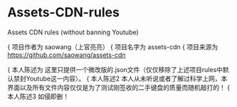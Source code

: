 # Assets-CDN-rules
Assets CDN rules (without banning Youtube)

{ 项目作者为 saowang（上官亮亮）
{ 项目名字为 assets-cdn
{ 项目来源为 https://github.com/saowang/assets-cdn

{ 本人陈述为 这里只提供一个微改版的.json文件（仅仅移除了上述项目rules中默认禁封Youtube这一内容）。
{ 本人陈述2  本人从未听说或者了解过科学上网，本界面以及所有文件内容仅仅是为了测试刚签收的二手键盘的质量而随机敲打的！
{ 本人陈述3  如侵即删！
